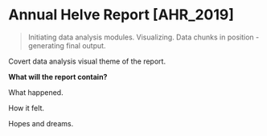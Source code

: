 # Annual Helve Report [AHR_2019]
> Initiating data analysis modules. Visualizing.
> Data chunks in position - generating final output.

Covert data analysis visual theme of the report.

**What will the report contain?**

What happened.

How it felt.

Hopes and dreams.
